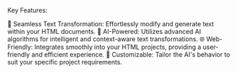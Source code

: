 Key Features:

🔄 Seamless Text Transformation: Effortlessly modify and generate text within your HTML documents.
🤖 AI-Powered: Utilizes advanced AI algorithms for intelligent and context-aware text transformations.
🌐 Web-Friendly: Integrates smoothly into your HTML projects, providing a user-friendly and efficient experience.
🎨 Customizable: Tailor the AI's behavior to suit your specific project requirements.
